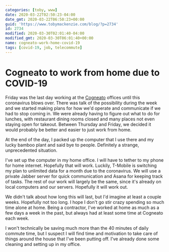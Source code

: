 ```yaml
---
categories: [toby, www]
date: 2020-03-22T02:50:23-04:00
date_gmt: 2020-03-22T06:50:23+00:00
guid: 'https://www.tobymackenzie.com/blog/?p=2734'
id: 2734
modified: 2020-03-30T02:01:40-04:00
modified_gmt: 2020-03-30T06:01:40+00:00
name: cogneato-work-home-covid-19
tags: [covid-19, job, telecommute]
---
```


Cogneato to work from home due to COVID-19
==========================================

Friday was the last day working at the [Cogneato](https://cogneato.com) offices until this coronavirus blows over.<!--more-->  There was talk of the possibility during the week and we started making plans for how we'd operate and communicate if we had to stop coming in.  We were already having to figure out what to do for lunches, with restaurant dining rooms closed and many places not even staying open for takeout.  Between Thursday and Friday, we decided it would probably be better and easier to just work from home.

At the end of the day, I packed up the computer that I use there and my lucky bamboo plant and said bye to people.  Definitely a strange, unprecedented situation.

I've set up the computer in my home office.  I will have to tether to my phone for home internet.  Hopefully that will work.  Luckily, T-Mobile is switching my plan to unlimited data for a month due to the coronavirus.  We will use a private Jabber server for quick communication and Asana for keeping track of tasks.  The rest of our work will largely be the same, since it's already on local computers and our servers.  Hopefully it will work out.

We didn't talk about how long this will last, but I'd imagine at least a couple weeks.  Hopefully not too long.  I hope I don't go stir crazy spending so much time alone at home.  Being a contractor, I've worked at home as much as a few days a week in the past, but always had at least some time at Cogneato each week.

I won't technically be saving much more than the 40 minutes of daily commute time, but I suspect I will find time and motivation to take care of things around the house that I've been putting off.  I've already done some cleaning and setting up in my office.
